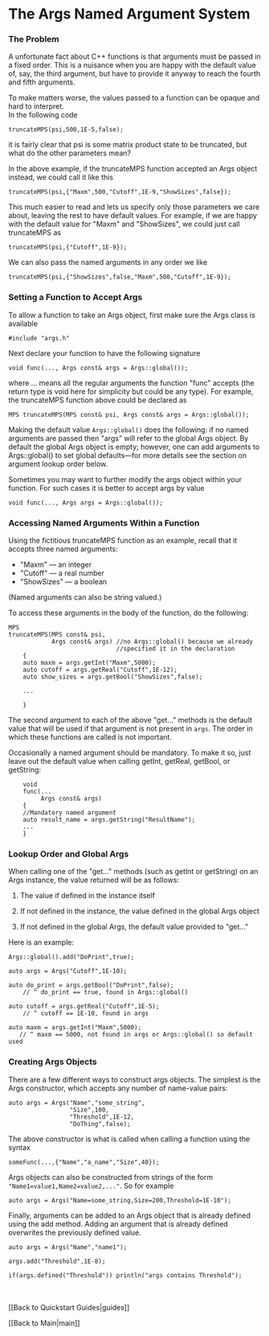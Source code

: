 
# The Args Named Argument System

### The Problem

A unfortunate fact about C++ functions is that arguments must be passed in a fixed order.
This is a nuisance when you are happy with the default value of, say, the third argument,
but have to provide it anyway to reach the fourth and fifth arguments.

To make matters worse, the values passed to a function can be opaque and hard to interpret.
<br/>In the following code

    truncateMPS(psi,500,1E-5,false);

it is fairly clear that psi is some matrix product state to be truncated, but what do
the other parameters mean?

In the above example, if the truncateMPS function accepted an Args object instead, we
could call it like this

    truncateMPS(psi,{"Maxm",500,"Cutoff",1E-9,"ShowSizes",false});

This much easier to read and lets us specify only those parameters we care about,
leaving the rest to have default values. For example, if we are happy with the default
value for "Maxm" and "ShowSizes", we could just call truncateMPS as

    truncateMPS(psi,{"Cutoff",1E-9});

We can also pass the named arguments in any order we like

    truncateMPS(psi,{"ShowSizes",false,"Maxm",500,"Cutoff",1E-9});

### Setting a Function to Accept Args

To allow a function to take an Args object, first make sure the Args class is available

    #include "args.h"

<!--v1-->
Next declare your function to have the following signature

    void func(..., Args const& args = Args::global());
where ... means all the regular arguments the function "func" accepts
(the return type is void here for simplicity but could be any type).
For example, the truncateMPS function above could be declared as

    MPS truncateMPS(MPS const& psi, Args const& args = Args::global());

Making the default value `Args::global()` does the following: if no named arguments
are passed then "args" will refer to the global Args object. By default the
global Args object is empty;
however, one can add arguments to Args::global() to set
global defaults&mdash;for more details see the section on argument lookup order below.

Sometimes you may want to further modify the args object within your function.
For such cases it is better to accept args by value

    void func(..., Args args = Args::global());

### Accessing Named Arguments Within a Function

Using the fictitious truncateMPS function as an example, recall that it 
accepts three named arguments:
* "Maxm" &mdash; an integer
* "Cutoff" &mdash; a real number
* "ShowSizes" &mdash; a boolean

(Named arguments can also be string valued.)

To access these arguments in the body of the function, do the following:

    MPS
    truncateMPS(MPS const& psi,
                Args const& args) //no Args::global() because we already
                                  //specified it in the declaration
        {
        auto maxm = args.getInt("Maxm",5000);
        auto cutoff = args.getReal("Cutoff",1E-12);
        auto show_sizes = args.getBool("ShowSizes",false);

        ...

        }


The second argument to each of the above "get..." methods is the default value
that will be used if that argument is not present in `args`. The 
order in which these functions are called is not important.

Occasionally a named argument should be mandatory. To make it so, just
leave out the default value when calling getInt, getReal, getBool, or getString:

        void
        func(...
             Args const& args)
        {
        //Mandatory named argument
        auto result_name = args.getString("ResultName");
        ...
        }


### Lookup Order and Global Args

When calling one of the "get..." methods (such as getInt or getString) on an Args instance,
the value returned will be as follows:

1. The value if defined in the instance itself

2. If not defined in the instance, the value defined in the global Args object

3. If not defined in the global Args, the default value provided to "get..."

Here is an example:

    Args::global().add("DoPrint",true);

    auto args = Args("Cutoff",1E-10);

    auto do_print = args.getBool("DoPrint",false);
        // ^ do_print == true, found in Args::global()

    auto cutoff = args.getReal("Cutoff",1E-5);
        // ^ cutoff == 1E-10, found in args

    auto maxm = args.getInt("Maxm",5000);
       // ^ maxm == 5000, not found in args or Args::global() so default used
    

### Creating Args Objects

There are a few different ways to construct args objects. The simplest is the Args constructor,
which accepts any number of name-value pairs:

    auto args = Args("Name","some_string",
                     "Size",100,
                     "Threshold",1E-12,
                     "DoThing",false);

The above constructor is what is called when calling a function using the syntax

    someFunc(...,{"Name","a_name","Size",40});

Args objects can also be constructed from strings of the form `"Name1=value1,Name2=value2,..."`.
So for example

    auto args = Args("Name=some_string,Size=200,Threshold=1E-10");

Finally, arguments can be added to an Args object that is already defined using the add method.
Adding an argument that is already defined overwrites the previously defined value.

    auto args = Args("Name","name1");

    args.add("Threshold",1E-8);

    if(args.defined("Threshold")) println("args contains Threshold");





<br/>
<br/>
[[Back to Quickstart Guides|guides]]

[[Back to Main|main]]
